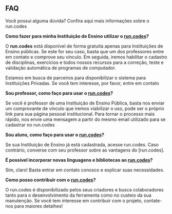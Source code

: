 ## FAQ

Você possui alguma dúvida? Confira aqui mais informações sobre o run.codes


**Como fazer para minha Instituição de Ensino utilizar o [run.codes](read.me)?**

O **run.codes** está disponível de forma gratuita apenas para Instituições de Ensino públicas. Se este for seu caso, basta que um dos professores entre em contato e comprove seu vínculo. Em seguida, iremos habilitar o cadastro de disciplinas, exercícios e todos nossos recursos para a correção, teste e validação automática de programas de computador.

Estamos em busca de parceiros para disponibilizar o sistema para Instituições Privadas. Se você tem interesse, por favor, entre em contato

**Sou professor, como faço para usar o [run.codes](read.me)?**

Se você é professor de uma Instituição de Ensino Pública, basta nos enviar um comprovante de vínculo que iremos viabilizar o uso, pode ser o próprio link para sua página pessoal institucional. Para tornar o processo mais rápido, nos envie uma mensagem a partir do mesmo email utilizado para se cadastrar no run.codes

**Sou aluno, como faço para usar o [run.codes](read.me)?**

Se sua Instituição de Ensino já está cadastrada, acesse run.codes. Caso contrário, converse com seu professor sobre as vantagens do [run.codes].

**É possível incorporar novas linguagens e bibliotecas ao [run.codes](read.me)?**

Sim, claro! Basta entrar em contato conosco e explicar suas necessidades.

**Como posso contribuir com o [run.codes](read.me)?**

O run.codes é disponibilizado pelos seus criadores e busca colaboradores tanto para o desenvolvimento da ferramenta como no custeio da sua manutenção. Se você tem interesse em contribuir com o projeto, contate-nos para maiores detalhes!
